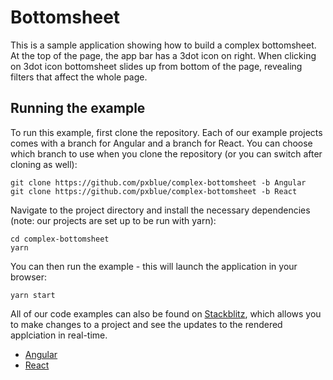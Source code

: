 # Bottomsheet

This is a sample application showing how to build a complex bottomsheet. At the top of the page, the app bar has a 3dot icon on right. When clicking on 3dot icon bottomsheet slides up from bottom of the page, revealing filters that affect the whole page.

## Running the example
To run this example, first clone the repository. Each of our example projects comes with a branch for Angular and a branch for React. You can choose which branch to use when you clone the repository (or you can switch after cloning as well):

```
git clone https://github.com/pxblue/complex-bottomsheet -b Angular
git clone https://github.com/pxblue/complex-bottomsheet -b React
```

Navigate to the project directory and install the necessary dependencies (note: our projects are set up to be run with yarn):

```
cd complex-bottomsheet
yarn
```

You can then run the example - this will launch the application in your browser:
```
yarn start
```

All of our code examples can also be found on [Stackblitz](http://www.stackblitz.com/@px-blue), which allows you to make changes to a project and see the updates to the rendered applciation in real-time.
- [Angular](https://stackblitz.com/edit/pxblue-complex-bottomsheet-angular)
- [React](https://stackblitz.com/edit/pxblue-complex-bottomsheet-react)
